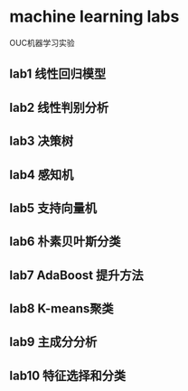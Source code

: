 # machine learning labs
OUC机器学习实验
## lab1 线性回归模型
## lab2 线性判别分析
## lab3 决策树
## lab4 感知机
## lab5 支持向量机
## lab6 朴素贝叶斯分类
## lab7 AdaBoost 提升方法
## lab8 K-means聚类
## lab9 主成分分析
## lab10 特征选择和分类
